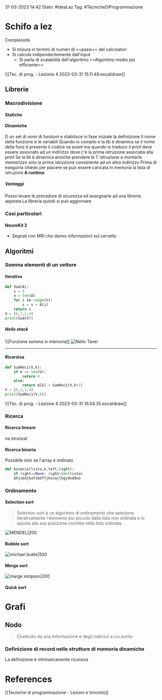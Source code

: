 31-03-2023 14:42
Stato: #ideaLez 
Tag: #TecnicheDiProgrammazione 
# Schifo a lez
Complessità
- Si misura in termini di numeri di ==passi== dei calcolatori
- Si calcola indipendentemente dall'input
	- Si parla di scalabilità dell'algoritmo
==Algoritmo medio più efficiente==

![[Tec. di prog. - Lezione 4 2023-03-31 15.11.49.excalidraw]]

## Librerie
### Macrodivisione
#### Statiche
#### Dinamiche
D un set di nomi di funzioni e stabilisce in fase iniziale la definizione
Il nome della funzione e le variabili
Quando io compilo e la lib è dinamica se il nome della funz è presente il codice va avant ma quando io traduco il print deve essere associato ad un indirizzo dove c'è la prima istruzione associata alla print
Se la lib è dinamica anziché  prendere le 1' istruzione e montarle memorizzo solo la prima istruzione consistente ad un altro indirizzo
Prima di eseguirla chiedo per piacere se può essere caricata in memoria la lista di istruzioni
**A runtime**
##### Vantaggi
Posso levare le procedure di sicurezza ed assegnarle ad una libreria apposta
La libreria quindi si può aggiornare
### Casi particolari
#### NeuroKit 2
- Segnali non MRI che danno informazioni sul cervello
## Algoritmi
### Somma elementi di un vettore
#### Iterativa
```python
def Sum(A):
	s = 0
	n = len(A)
	for i in range(n):
		s = s + A[i]
	return s
V = [0,1,2,4]
print(Sum(V))
```
##### Nello stack
![[Funzione somma in memoria]]
![Nello Taver](https://i.imgur.com/RQLtJnP.png)






---
#### Ricorsiva
```python
def SumRec1(V,k):
	if k >= len(V):
		return 0
	else:
		return A[k] + SumRec1(V,k+1)
V = [0,1,2,4]
print(SumRec1(V,0))
```
![[Tec. di prog. - Lezione 4 2023-03-31 16.04.35.excalidraw]]

### Ricerca
#### Ricerca lineare
na strunzat
#### Ricerca binaria
Possibile solo se l'array è ordinato
```python
def binario(lista,k,left,right):
	if right==None: right=len(lista)
	bhjsbdjkafsbdffjksnajlkgjdnddoò
```
### Ordinamento
#### Selection sort
> Selection sort è un algoritmo di ordinamento che seleziona iterativamente l'elemento più piccolo dalla lista non ordinata e lo sposta alla sua posizione corretta nella lista ordinata. 

![MENDEL|200](https://i.imgur.com/XPWL8gw.pngg)

#### Bubble sort
![michael buble|500](https://i.imgur.com/NaSNQdb.jpg)
#### Merge sort
![marge simpson|200](https://i.imgur.com/T32IjVY.png)
#### Quick sort


# Grafi
## Nodo
> Costituito da una informazione e degli indirizzi a cui punta
### Definizione di record nelle strutture di memoria dinamiche
La definizione è intrinsecamente ricorsiva





# References 
[[Tecniche di programmazione - Lezioni e tirocinio]]
